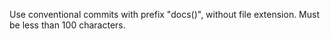 Use conventional commits with prefix "docs(<filename>)", without file extension.
Must be less than 100 characters.
